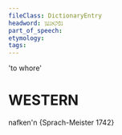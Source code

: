 ```yaml
---
fileClass: DictionaryEntry
headword: נפֿקאנען
part_of_speech: 
etymology: 
tags: 
---
```

'to whore'

WESTERN
========

nafken'n {Sprach-Meister 1742}